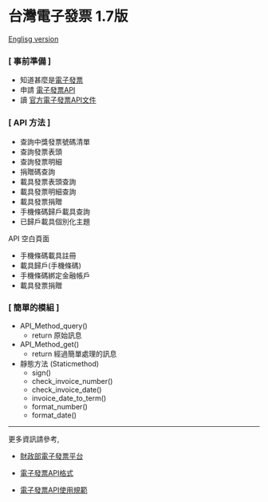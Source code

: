 台灣電子發票 1.7版
===
[Englisg version](https://github.com/a1623589/einvoice)

### [ 事前準備 ]
- 知道甚麼是[電子發票](https://www.einvoice.nat.gov.tw/)
- 申請 [電子發票API](https://www.einvoice.nat.gov.tw/APMEMBERVAN/APIService/Registration)
- 讀 [官方電子發票API文件](https://www.einvoice.nat.gov.tw/home/DownLoad?fileName=1510206773173_0.pdf)

### [ API 方法 ]
- 查詢中獎發票號碼清單
- 查詢發票表頭
- 查詢發票明細
- 捐贈碼查詢
- 載具發票表頭查詢
- 載具發票明細查詢
- 載具發票捐贈
- 手機條碼歸戶載具查詢
- 已歸戶載具個別化主題

API 空白頁面
- 手機條碼載具註冊
- 載具歸戶(手機條碼) 
- 手機條碼綁定金融帳戶
- 載具發票捐贈 

### [ 簡單的模組 ]
- API_Method_query()
  - return 原始訊息
- API_Method_get()
  - return 經過簡單處理的訊息
- 靜態方法 (Staticmethod)
  - sign()
  - check_invoice_number()
  - check_invoice_date()
  - invoice_date_to_term()
  - format_number()
  - format_date()

---

更多資訊請參考, 
- [財政部電子發票平台](https://www.einvoice.nat.gov.tw/)

- [電子發票API格式](https://www.einvoice.nat.gov.tw/home/DownLoad?fileName=1510206773173_0.pdf)

- [電子發票API使用規範](https://www.einvoice.nat.gov.tw/APMEMBERVAN/APIService/Registration!doc1)
